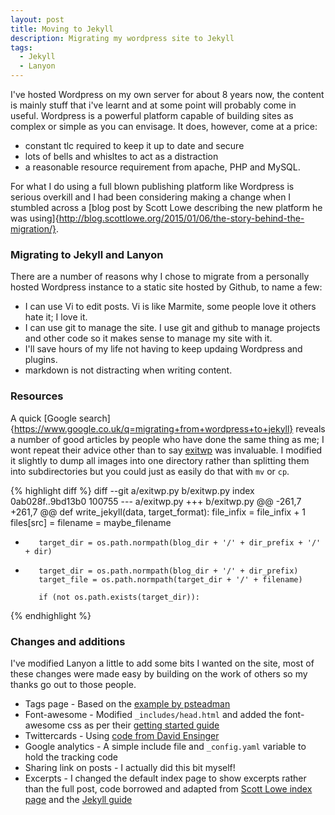 ```yaml
---
layout: post
title: Moving to Jekyll
description: Migrating my wordpress site to Jekyll
tags:
  - Jekyll
  - Lanyon
---
```

I've hosted Wordpress on my own server for about 8 years now, the content is mainly stuff that i've learnt and at some point will probably come in useful. Wordpress is a powerful platform capable of building sites as complex or simple as you can envisage. It does, however, come at a price:
* constant tlc required to keep it up to date and secure
* lots of bells and whisltes to act as a distraction
* a reasonable resource requirement from apache, PHP and MySQL.

For what I do using a full blown publishing platform like Wordpress is serious overkill and I had been considering making a change when I stumbled across a [blog post by Scott Lowe describing the new platform he was using]{http://blog.scottlowe.org/2015/01/06/the-story-behind-the-migration/}.

### Migrating to Jekyll and Lanyon

There are a number of reasons why I chose to migrate from a personally hosted Wordpress instance to a static site hosted by Github, to name a few:
* I can use Vi to edit posts. Vi is like Marmite, some people love it others hate it; I love it.
* I can use git to manage the site. I use git and github to manage projects and other code so it makes sense to manage my site with it.
* I'll save hours of my life not having to keep updaing Wordpress and plugins.
* markdown is not distracting when writing content.


### Resources

A quick [Google search]{https://www.google.co.uk/q=migrating+from+wordpress+to+jekyll} reveals a number of good articles by people who have done the same thing as me; I wont repeat their advice other than to say [exitwp](https://github.com/thomasf/exitwp) was invaluable. I modified it slightly to dump all images into one directory rather than splitting them into subdirectories but you could just as easily do that with `mv` or `cp`.

{% highlight diff %}
diff --git a/exitwp.py b/exitwp.py
index 0ab028f..9bd13b0 100755
--- a/exitwp.py
+++ b/exitwp.py
@@ -261,7 +261,7 @@ def write_jekyll(data, target_format):
                 file_infix = file_infix + 1
             files[src] = filename = maybe_filename
 
-        target_dir = os.path.normpath(blog_dir + '/' + dir_prefix + '/' + dir)
+        target_dir = os.path.normpath(blog_dir + '/' + dir_prefix)
         target_file = os.path.normpath(target_dir + '/' + filename)
 
         if (not os.path.exists(target_dir)):
{% endhighlight %}

### Changes and additions

I've modified Lanyon a little to add some bits I wanted on the site, most of these changes were made easy by building on the work of others so my thanks go out to those people.

* Tags page - Based on the [example by psteadman](https://github.com/psteadman/psteadman.github.io/blob/master/tags.html)
* Font-awesome - Modified `_includes/head.html` and added the font-awesome css as per their [getting started guide](https://fortawesome.github.io/Font-Awesome/get-started/)
* Twittercards - Using [code from David Ensinger](http://davidensinger.com/2013/04/supporting-twitter-cards-with-jekyll/)
* Google analytics - A simple include file and `_config.yaml` variable to hold the tracking code
* Sharing link on posts - I actually did this bit myself!
* Excerpts - I changed the default index page to show excerpts rather than the full post, code borrowed and adapted from [Scott Lowe index page](https://github.com/lowescott/lowescott.github.io/blob/master/index.html) and the [Jekyll guide](http://jekyllrb.com/docs/posts/)

